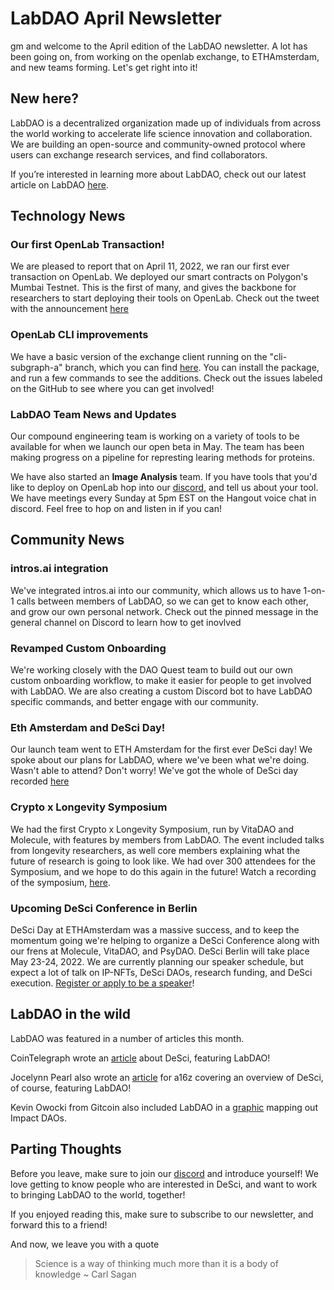 # LabDAO April Newsletter

gm and welcome to the April edition of the LabDAO newsletter. A lot has been going on, from working on the openlab exchange, to ETHAmsterdam, and new teams forming. Let's get right into it!

## New here?

LabDAO is a decentralized organization made up of individuals from across the world working to accelerate life science innovation and collaboration. We are building an open-source and community-owned protocol where users can exchange research services, and find collaborators.

If you’re interested in learning more about LabDAO, check out our latest article on LabDAO [here](https://mirror.xyz/niklasrindtorff.eth/lz_8uK8sStkl8pa35FDCQkCblROeOREn3Y3Tcpl7vVk).

## Technology News

### Our first OpenLab Transaction!

We are pleased to report that on April 11, 2022, we ran our first ever transaction on OpenLab. We deployed our smart contracts on Polygon's Mumbai Testnet. This is the first of many, and gives the backbone for researchers to start deploying their tools on OpenLab. Check out the tweet with the announcement [here](https://twitter.com/lab_dao/status/1513634609493422082?s=20&t=JOnzK5GuwWuTLZNZUJw3uA)

### OpenLab CLI improvements

We have a basic version of the exchange client running on the "cli-subgraph-a" branch, which you can find [here](https://github.com/labdao/openlab-cli/tree/cli-subgraph-a). You can install the package, and run a few commands to see the additions. Check out the issues labeled on the GitHub to see where you can get involved! 

### LabDAO Team News and Updates

Our compound engineering team is working on a variety of tools to be available for when we launch our open beta in May. The team has been making progress on a pipeline for represting learing methods for proteins. 

We have also started an **Image Analysis** team. If you have tools that you'd like to deploy on OpenLab hop into our [discord](https://discord.gg/JwbuVz5v), and tell us about your tool. We have meetings every Sunday at 5pm EST on the Hangout voice chat in discord. Feel free to hop on and listen in if you can! 

## Community News

### intros.ai integration

We've integrated intros.ai into our community, which allows us to have 1-on-1 calls between members of LabDAO, so we can get to know each other, and grow our own personal network. Check out the pinned message in the general channel on Discord to learn how to get inovlved

### Revamped Custom Onboarding

We're working closely with the DAO Quest team to build out our own custom onboarding workflow, to make it easier for people to get involved with LabDAO. We are also creating a custom Discord bot to have LabDAO specific commands, and better engage with our community. 

### Eth Amsterdam and DeSci Day!

Our launch team went to ETH Amsterdam for the first ever DeSci day! We spoke about our plans for LabDAO, where we've been what we're doing. Wasn't able to attend? Don't worry! We've got the whole of DeSci day recorded [here](https://www.youtube.com/watch?v=01RUsvDZQQY)

### Crypto x Longevity Symposium

We had the first Crypto x Longevity Symposium, run by VitaDAO and Molecule, with features by members from LabDAO. The event included talks from longevity researchers, as well core members explaining what the future of research is going to look like. We had over 300 attendees for the Symposium, and we hope to do this again in the future! Watch a recording of the symposium, [here](https://www.youtube.com/watch?v=GJ-rJAfjhBE&ab_channel=VitaDAO).

### Upcoming DeSci Conference in Berlin
DeSci Day at ETHAmsterdam was a massive success, and to keep the momentum going we're helping to organize a DeSci Conference along with our frens at Molecule, VitaDAO, and PsyDAO. DeSci Berlin will take place May 23-24, 2022. We are currently planning our speaker schedule, but expect a lot of talk on IP-NFTs, DeSci DAOs, research funding, and DeSci execution. [Register or apply to be a speaker](https://www.desci.berlin/)! 


## LabDAO in the wild

LabDAO was featured in a number of articles this month. 

CoinTelegraph wrote an [article](https://cointelegraph.com/magazine/2022/04/15/desci-tokens-help-improve-scientific-research) about DeSci, featuring LabDAO!

Jocelynn Pearl also wrote an [article](https://future.a16z.com/a-guide-to-decentralized-biotech/) for a16z covering an overview of DeSci, of course, featuring LabDAO!

Kevin Owocki from Gitcoin also included LabDAO in a [graphic](https://twitter.com/owocki/status/1514951899987918848?s=20&t=JOnzK5GuwWuTLZNZUJw3uA) mapping out Impact DAOs. 


## Parting Thoughts

Before you leave, make sure to join our [discord](https://discord.gg/JwbuVz5v) and introduce yourself! We love getting to know people who are interested in DeSci, and want to work to bringing LabDAO to the world, together! 

If you enjoyed reading this, make sure to subscribe to our newsletter, and forward this to a friend! 

And now, we leave you with a quote

> Science is a way of thinking much more than it is a body of knowledge
> ~ Carl Sagan
